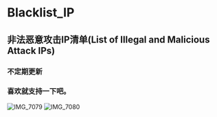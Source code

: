 # Blacklist_IP
## 非法恶意攻击IP清单(List of Illegal and Malicious Attack IPs)
### 不定期更新

### 喜欢就支持一下吧。
![IMG_7079](https://github.com/user-attachments/assets/37b70e2e-bd2a-4455-898f-43c0895a3020) ![IMG_7080](https://github.com/user-attachments/assets/a47e1f85-8e0e-4c3e-827b-9724fed17a3b)


